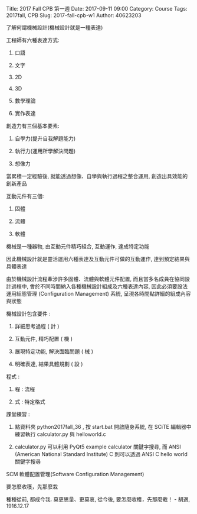 Title: 2017 Fall CPB 第一週
Date: 2017-09-11 09:00
Category: Course
Tags: 2017fall, CPB
Slug: 2017-fall-cpb-w1
Author: 40623203

了解何謂機械設計(機械設計就是一種表達)

<!-- PELICAN_END_SUMMARY -->

工程師有六種表達方式:

1. 口語

2. 文字

3. 2D

4. 3D

5. 數學理論

6. 實作表達

創造力有三個基本要素:

1. 自學力(提升自我解題能力)

2. 執行力(運用所學解決問題)

3. 想像力

當累積一定經驗後, 就能透過想像、自學與執行過程之整合運用, 創造出具效能的創新產品

互動元件有三個:

1. 固體

2. 流體

3. 軟體

機械是一種器物, 由互動元件精巧組合, 互動運作, 達成特定功能

因此機械設計就是靈活運用六種表達及互動元件可做的互動運作, 達到預定結果與具體表達

由於機械設計流程牽涉許多固體、流體與軟體元件配置, 而且當多名成員在協同設計過程中, 會於不同時間納入各種機械設計組成及六種表達內容, 因此必須要設法運用組態管理 (Configuration Management) 系統, 呈現各時間點詳細的組成內容與狀態

機械設計包含要件 :

1. 詳細思考過程 ( 計 )

2. 互動元件, 精巧配置 ( 機 )

3. 展現特定功能, 解決面臨問題 ( 械 )

4. 明確表達, 結果具體規劃 ( 設 )

程式 :

1. 程 : 流程

2. 式 : 特定格式

課堂練習 :

1. 點資料夾 python2017fall_36 , 按 start.bat 開啟隨身系統, 在 SCiTE 編輯器中練習執行 calculator.py 與 helloworld.c

2. calculator.py 可以利用 PyQt5 example calculator 關鍵字搜尋, 而 ANSI (American National Standard Institute) C 則可以透過 ANSI C hello world 關鍵字搜尋

SCM 軟體配置管理(Software Configuration Management)

要怎麼收穫，先那麼栽

種種從前, 都成今我. 莫更思量、更莫哀, 從今後, 要怎麼收穫，先那麼栽！ - 胡適, 1916.12.17